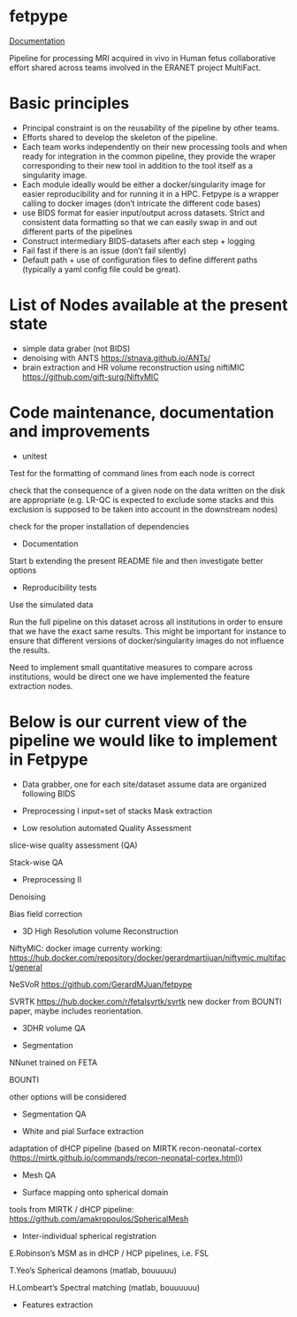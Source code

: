 # fetpype

[Documentation](https://fetpype.github.io/fetpype/)

Pipeline for processing MRI acquired in vivo in Human fetus
collaborative effort shared across teams involved in the ERANET project MultiFact.

# Basic principles
- Principal constraint is on the reusability of the pipeline by other teams.
- Efforts shared to develop the skeleton of the pipeline.
- Each team works independently on their new processing tools and when ready for integration in the common pipeline, they provide the wraper corresponding to their new tool in addition to the tool itself as a singularity image.
- Each module ideally would be either a docker/singularity image for easier reproducibility and for running it in a HPC. 
Fetpype is a wrapper calling to docker images (don’t intricate the different code bases)
- use BIDS format for easier input/output across datasets.
Strict and consistent data formatting so that we can easily swap in and out different parts of the pipelines
- Construct intermediary BIDS-datasets after each step + logging
- Fail fast if there is an issue (don’t fail silently)
- Default path + use of configuration files to define different paths (typically a yaml config file could be great).

# List of Nodes available at the present state
- simple data graber (not BIDS)
- denoising with ANTS https://stnava.github.io/ANTs/
- brain extraction and HR volume reconstruction using niftiMIC https://github.com/gift-surg/NiftyMIC
  
# Code maintenance, documentation and improvements
- unitest
  
Test for the formatting of command lines from each node is correct

check that the consequence of a given node on the data written on the disk are appropriate (e.g. LR-QC is expected to exclude some stacks and this exclusion is supposed to be taken into account in the downstream nodes)

check for the proper installation of dependencies

- Documentation
  
Start b extending the present README file and then investigate better options

- Reproducibility tests

Use the simulated data

Run the full pipeline on this dataset across all institutions in order to ensure that we have the exact same results. This might be important for instance to ensure that different versions of docker/singularity images do not influence the results.

Need to implement small quantitative measures to compare across institutions, would be direct one we have implemented the feature extraction nodes.


# Below is our current view of the pipeline we would like to implement in Fetpype
- Data grabber, one for each site/dataset
assume data are organized following BIDS

- Preprocessing I input=set of stacks 
Mask extraction

- Low resolution automated Quality Assessment

slice-wise quality assessment (QA)

Stack-wise QA

- Preprocessing II
  
Denoising

Bias field correction

- 3D High Resolution volume Reconstruction
  
NiftyMIC: docker image currenty working: https://hub.docker.com/repository/docker/gerardmartijuan/niftymic.multifact/general

NeSVoR https://github.com/GerardMJuan/fetpype

SVRTK https://hub.docker.com/r/fetalsvrtk/svrtk new docker from BOUNTI paper, maybe includes reorientation. 

- 3DHR volume QA

- Segmentation
  
NNunet trained on FETA

BOUNTI

other options will be considered

- Segmentation QA

- White and pial Surface extraction
  
adaptation of dHCP pipeline (based on MIRTK recon-neonatal-cortex (https://mirtk.github.io/commands/recon-neonatal-cortex.html))

- Mesh QA

- Surface mapping onto spherical domain
  
tools from MIRTK / dHCP pipeline: https://github.com/amakropoulos/SphericalMesh 

- Inter-individual spherical registration
  
E.Robinson’s MSM as in dHCP / HCP pipelines, i.e. FSL

T.Yeo’s Spherical deamons (matlab, bouuuuu)

H.Lombeart’s Spectral matching (matlab, bouuuuuu)

- Features extraction

